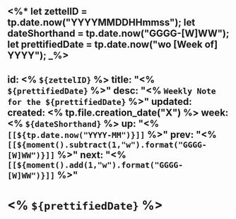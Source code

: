 <%*
	let zettelID = tp.date.now("YYYYMMDDHHmmss");
	let dateShorthand = tp.date.now("GGGG-[W]WW");
	let prettifiedDate = tp.date.now("wo [Week of] YYYY");
_%>
---
id: <% `${zettelID}` %>
title: "<% `${prettifiedDate}` %>"
desc: "<% `Weekly Note for the ${prettifiedDate}` %>"
updated: 
created: <% tp.file.creation_date("X") %>
week: <% `${dateShorthand}` %>
up: "<% `[[${tp.date.now("YYYY-MM")}]]` %>"
prev: "<% `[[${moment().subtract(1,"w").format("GGGG-[W]WW")}]]` %>"
next:  "<% `[[${moment().add(1,"w").format("GGGG-[W]WW")}]]` %>"
---

# <% `${prettifiedDate}` %>
